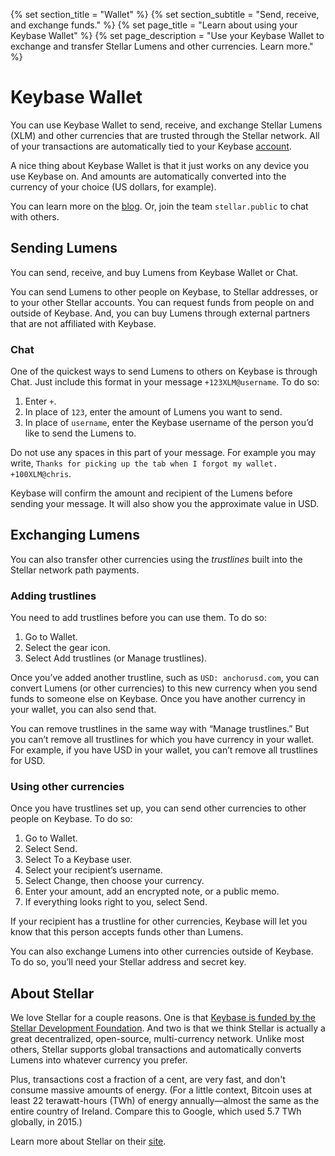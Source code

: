 {% set section_title = "Wallet" %}
{% set section_subtitle = "Send, receive, and exchange funds." %}
{% set page_title = "Learn about using your Keybase Wallet" %}
{% set page_description = "Use your Keybase Wallet to exchange and transfer Stellar Lumens and other currencies. Learn more." %}

# Keybase Wallet
You can use Keybase Wallet to send, receive, and exchange Stellar Lumens (XLM) and other currencies that are trusted through the Stellar network. All of your transactions are automatically tied to your Keybase [account](/account).

A nice thing about Keybase Wallet is that it just works on any device you use Keybase on. And amounts are automatically converted into the currency of your choice (US dollars, for example).

You can learn more on the [blog](https://keybase.io/blog/keybase-stellar-launch). Or, join the team `stellar.public` to chat with others.

## Sending Lumens
You can send, receive, and buy Lumens from Keybase Wallet or Chat. 

You can send Lumens to other people on Keybase, to Stellar addresses, or to your other Stellar accounts. You can request funds from people on and outside of Keybase. And, you can buy Lumens through external partners that are not affiliated with Keybase.

### Chat
One of the quickest ways to send Lumens to others on Keybase is through Chat. Just include this format in your message `+123XLM@username`. To do so:

1. Enter `+`.
2. In place of `123`, enter the amount of Lumens you want to send. 
3. In place of `username`, enter the Keybase username of the person you’d like to send the Lumens to. 

Do not use any spaces in this part of your message. For example you may write, `Thanks for picking up the tab when I forgot my wallet. +100XLM@chris`. 

Keybase will confirm the amount and recipient of the Lumens before sending your message. It will also show you the approximate value in USD.

## Exchanging Lumens
You can also transfer other currencies using the *trustlines* built into the Stellar network path payments.

### Adding trustlines
You need to add trustlines before you can use them. To do so:
1. Go to Wallet.
3. Select the gear icon.
4. Select Add trustlines (or Manage trustlines).

Once you’ve added another trustline, such as `USD: anchorusd.com`, you can convert Lumens (or other currencies) to this new currency when you send funds to someone else on Keybase. Once you have another currency in your wallet, you can also send that.

You can remove trustlines in the same way with “Manage trustlines.” But you can’t remove all trustlines for which you have currency in your wallet. For example, if you have USD in your wallet, you can’t remove all trustlines for USD.

### Using other currencies
Once you have trustlines set up, you can send other currencies to other people on Keybase. To do so:
1. Go to Wallet.
2. Select Send.
3. Select To a Keybase user.
4. Select your recipient’s username.
5. Select Change, then choose your currency.
6. Enter your amount, add an encrypted note, or a public memo.
6. If everything looks right to you, select Send.

If your recipient has a trustline for other currencies, Keybase will let you know that this person accepts funds other than Lumens.

You can also exchange Lumens into other currencies outside of Keybase. To do so, you’ll need your Stellar address and secret key. 

## About Stellar 
We love Stellar for a couple reasons. One is that [Keybase is funded by the Stellar Development Foundation](https://keybase.io/blog/keybase-stellar). And two is that we think Stellar is actually a great decentralized, open-source, multi-currency network. Unlike most others, Stellar supports global transactions and automatically converts Lumens into whatever currency you prefer.

Plus, transactions cost a fraction of a cent, are very fast, and don't consume massive amounts of energy. (For a little context, Bitcoin uses at least 22 terawatt-hours (TWh) of energy annually—almost the same as the entire country of Ireland. Compare this to Google, which used 5.7 TWh globally, in 2015.)

Learn more about Stellar on their [site](https://www.stellar.org/learn/intro-to-stellar).
